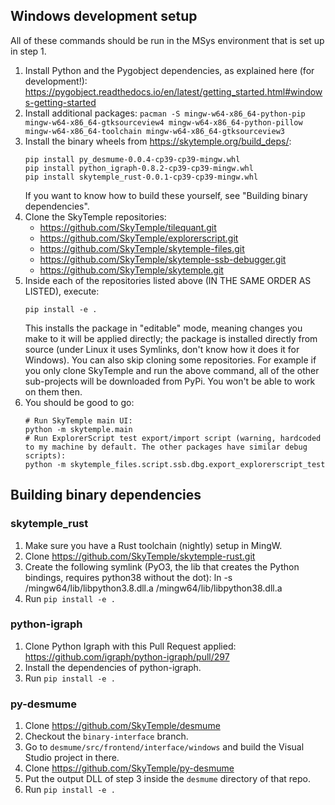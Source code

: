 Windows development setup
-------------------------

All of these commands should be run in the MSys environment that is set up in step 1.

1. Install Python and the Pygobject dependencies, as explained here (for development!):
   https://pygobject.readthedocs.io/en/latest/getting_started.html#windows-getting-started
2. Install additional packages: `pacman -S mingw-w64-x86_64-python-pip mingw-w64-x86_64-gtksourceview4 mingw-w64-x86_64-python-pillow mingw-w64-x86_64-toolchain mingw-w64-x86_64-gtksourceview3`
3. Install the binary wheels from https://skytemple.org/build_deps/:
   ```
   pip install py_desmume-0.0.4-cp39-cp39-mingw.whl
   pip install python_igraph-0.8.2-cp39-cp39-mingw.whl
   pip install skytemple_rust-0.0.1-cp39-cp39-mingw.whl
   ```
   If you want to know how to build these yourself, see "Building binary dependencies".
4. Clone the SkyTemple repositories:
   - https://github.com/SkyTemple/tilequant.git
   - https://github.com/SkyTemple/explorerscript.git
   - https://github.com/SkyTemple/skytemple-files.git
   - https://github.com/SkyTemple/skytemple-ssb-debugger.git
   - https://github.com/SkyTemple/skytemple.git
5. Inside each of the repositories listed above (IN THE SAME ORDER AS LISTED), execute:
   ```
   pip install -e .
   ```
   This installs the package in "editable" mode, meaning changes you make to it will be applied directly; 
   the package is installed directly from source (under Linux it uses Symlinks, don't know how it does it for Windows).
   You can also skip cloning some repositories. For example if you only clone SkyTemple and run the above command,
   all of the other sub-projects will be downloaded from PyPi. You won't be able to work on them then.
6. You should be good to go:
   ```
   # Run SkyTemple main UI:
   python -m skytemple.main
   # Run ExplorerScript test export/import script (warning, hardcoded to my machine by default. The other packages have similar debug scripts):
   python -m skytemple_files.script.ssb.dbg.export_explorerscript_test
   ```


Building binary dependencies
----------------------------

### skytemple_rust
1. Make sure you have a Rust toolchain (nightly) setup in MingW.
2. Clone https://github.com/SkyTemple/skytemple-rust.git
3. Create the following symlink (PyO3, the lib that creates the Python bindings, requires python38 without the dot):
   ln -s /mingw64/lib/libpython3.8.dll.a /mingw64/lib/libpython38.dll.a
4. Run `pip install -e .`

### python-igraph
1. Clone Python Igraph with this Pull Request applied:
   https://github.com/igraph/python-igraph/pull/297
2. Install the dependencies of python-igraph.
3. Run `pip install -e .`

### py-desmume
1. Clone https://github.com/SkyTemple/desmume
2. Checkout the `binary-interface` branch.
3. Go to `desmume/src/frontend/interface/windows` and build the Visual Studio project in there.
4. Clone https://github.com/SkyTemple/py-desmume
5. Put the output DLL of step 3 inside the `desmume` directory of that repo.
6. Run `pip install -e .`
